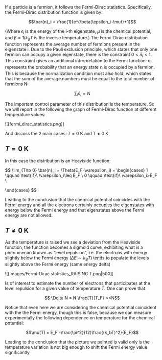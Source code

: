 If a particle is a fermion, it follows the Fermi-Dirac statistics. Specifically, the Fermi-Dirac distribution function is given by:

$$\bar{n}_i = \frac{1}{e^{\beta(\epsilon_i-\mu)}+1}$$

(Where $\epsilon_i$ is the energy of the i-th eigenstate, $\mu$ is the chemical potential, and $\beta=1/k_B T$ is the inverse temperature.)
The Fermi-Dirac distribution function represents the average number of fermions present in the eigenstate i.
Due to the Pauli exclusion principle, which states that only one fermion can occupy a given eigenstate, there is the constraint $0<\bar{n}_i<1$.
This constraint gives an additional interpretation to the Fermi function: $n_i$ represents the probability that an energy state $\epsilon_i$ is occupied by a fermion.
This is because the normalization condition must also hold, which states that the sum of the average numbers must be equal to the total number of fermions N:

$$\sum_i \bar{n}_i = N$$

The important control parameter of this distribution is the temperature.
So we will report in the following the graph of Fermi-Dirac function at different temperature values:

![[fermi_dirac_statistics.png]]

And discuss the 2 main cases: $T=0\ \text{K}$ and $T\neq0\ \text{K}$

## $T=0\ \text{K}$

In this case the distribution is an Heaviside function:

$$ 
\lim_{T\to 0} \bar{n}_i
= \Theta(E_F-\varepsilon_i) = 
\begin{cases}
1 \qquad \text{if}\ \varepsilon_i\leq E_F \\
0 \qquad \text{if}\ \varepsilon_i>E_F \\

\end{cases} $$

Leading to the conclusion that the chemical potential coincides with the Fermi energy and all the electrons certainly occupies the eigenstates with energy below the Fermi energy and that eigenstates above the Fermi energy are not allowed.

## $T\neq0\ \text{K}$

As the temperature is raised we see a deviation from the Heaviside function, the function becomes a sigmoid curve, exhibiting what is a phenomenon known as "level repulsion", i.e. the electrons with energy slightly below the Fermi energy $(\Delta E \sim k_B T)$ tends to populate the levels slightly above the Fermi energy (same energy delta)

![[Images/Fermi-Dirac statistics_RAISING T.png|500]]

Is of interest to estimate the number of electrons that participates at the level repulsion for a given value of temperature $T$. One can prove that

$$ \Delta N = N \frac{T}{T_F} <<N$$

Notice that even here we are considering the chemical potential coincident with the the Fermi energy, though this is false, because we can measure experimentally the following dependence on temperature for the chemical potential: 

$$\mu(T) = E_F -\frac{\pi^2}{12}\frac{(k_bT)^2}{E_F}$$

Leading to the conclusion that the picture we painted is valid only is the temperature variation is not big enough to shift the Fermi energy value significantly